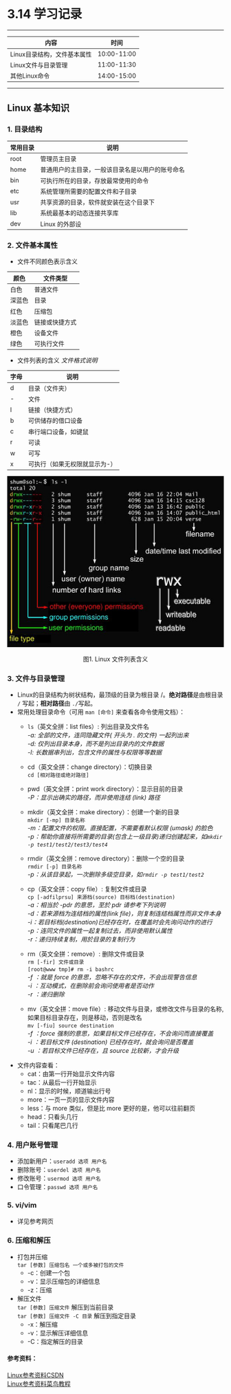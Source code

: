 # 3.14 学习记录
---
| 内容         | 时间        |
| ------------ | ----------- |
| Linux目录结构，文件基本属性  | 10:00-11:00 |
| Linux文件与目录管理 | 11:00-11:30 |
| 其他Linux命令 | 14:00-15:00 |
---
## Linux 基本知识
### 1. 目录结构
| 常用目录     | 说明       |
| ----------- | ---------- |
| root        | 管理员主目录 |
| home        | 普通用户的主目录，一般该目录名是以用户的账号命名 |
| bin         | 可执行所在的目录，存放最常使用的命令 |
| etc         | 系统管理所需要的配置文件和子目录 |
| usr         | 共享资源的目录，软件就安装在这个目录下 |
| lib         | 系统最基本的动态连接共享库 |
| dev         | Linux 的外部设 |


### 2. 文件基本属性
  * 文件不同颜色表示含义

| 颜色   | 文件类型       |
| ------ | -------------- |
| 白色   | 普通文件       |
| 深蓝色 | 目录           |
| 红色   | 压缩包         |
| 淡蓝色 | 链接或快捷方式 |
| 橙色   | 设备文件       |
| 绿色   | 可执行文件     |
  
  * 文件列表的含义
*文件格式说明*

| 字母 | 说明                          |
| ---- | ----------------------------- |
| d    | 目录（文件夹）                |
| -    | 文件                          |
| l    | 链接（快捷方式）              |
| b    | 可供储存的借口设备            |
| c    | 串行端口设备，如键鼠          |
| r    | 可读                          |
| w    | 可写                          |
| x    | 可执行（如果无权限就显示为-） |

  <div align=center>
  <img src="https://github.com/Larry-Wendy/Espressif_intern/blob/main/fig/linux%E6%96%87%E4%BB%B6%E5%88%97%E8%A1%A8%E5%90%AB%E4%B9%89.jpg" width="600" />
  </div>
  <p align="center">
  图1. Linux 文件列表含义
  </p>


### 3. 文件与目录管理
  * Linux的目录结构为树状结构，最顶级的目录为根目录 /。**绝对路径**是由根目录 `/` 写起；**相对路径**由 `./`写起。
  * 常用处理目录命令（可用 `man [命令]` 来查看各命令使用文档）：  
    * `ls`（英文全拼：list files）: 列出目录及文件名  
      *-a: 全部的文件，连同隐藏文件( 开头为 . 的文件) 一起列出来*  
      *-d: 仅列出目录本身，而不是列出目录内的文件数据*            
      *-l: 长数据串列出，包含文件的属性与权限等等数据*            
    
    * cd（英文全拼：change directory）：切换目录  
    `cd [相对路径或绝对路径]`  
    * pwd（英文全拼：print work directory）：显示目前的目录  
      *-P：显示出确实的路径，而非使用连结 (link) 路径*  
    
    * mkdir（英文全拼：make directory）：创建一个新的目录  
    `mkdir [-mp] 目录名称`   
      *-m：配置文件的权限。直接配置，不需要看默认权限 (umask) 的脸色*  
      *-p：帮助你直接将所需要的目录(包含上一级目录)递归创建起来，如`mkdir -p test1/test2/test3/test4`*  
    
    * rmdir（英文全拼：remove directory）：删除一个空的目录  
    `rmdir [-p] 目录名称`  
      *-p：从该目录起，一次删除多级空目录，如`rmdir -p test1/test2`* 
    
    * cp（英文全拼：copy file）: 复制文件或目录  
    `cp [-adfilprsu] 来源档(source) 目标档(destination)`  
      *-a：相当於 -pdr 的意思，至於 pdr 请参考下列说明*  
      *-d：若来源档为连结档的属性(link file)，则复制连结档属性而非文件本身*  
      *-i：若目标档(destination)已经存在时，在覆盖时会先询问动作的进行*  
      *-p：连同文件的属性一起复制过去，而非使用默认属性*  
      *-r：递归持续复制，用於目录的复制行为*  
      
    * rm（英文全拼：remove）: 删除文件或目录  
    `rm [-fir] 文件或目录`  
    `[root@www tmp]# rm -i bashrc`  
      *-f ：就是 force 的意思，忽略不存在的文件，不会出现警告信息*  
      *-i ：互动模式，在删除前会询问使用者是否动作*  
      *-r ：递归删除*  
      
    * mv（英文全拼：move file）: 移动文件与目录，或修改文件与目录的名称,如果目标目录存在，则是移动，否则是改名  
    `mv [-fiu] source destination`  
      *-f ：force 强制的意思，如果目标文件已经存在，不会询问而直接覆盖*  
      *-i ：若目标文件 (destination) 已经存在时，就会询问是否覆盖*  
      *-u ：若目标文件已经存在，且 source 比较新，才会升级*  
  * 文件内容查看：  
    * cat：由第一行开始显示文件内容
    * tac：从最后一行开始显示
    * nl：显示的时候，顺道输出行号
    * more：一页一页的显示文件内容
    * less：与 more 类似，但是比 more 更好的是，他可以往前翻页
    * head：只看头几行
    * tail：只看尾巴几行
 
### 4. 用户账号管理
   * 添加新用户：`useradd 选项 用户名`
   * 删除账号：`userdel 选项 用户名`
   * 修改账号：`usermod 选项 用户名`
   * 口令管理：`passwd 选项 用户名`
 
### 5. vi/vim
   * 详见参考网页

### 6. 压缩和解压
   * 打包并压缩  
   `tar [参数] 压缩包名 一个或多被打包的文件`  
     * -c：创建一个包
     * -v：显示压缩包的详细信息
     * -z：压缩
   * 解压文件  
   `tar [参数] 压缩文件` 解压到当前目录  
   `tar [参数] 压缩文件 -C 目录` 解压到指定目录  
     * -x：解压缩
     * -v：显示解压详细信息
     * -C：指定解压的目录
     
#### 参考资料：
[Linux参考资料CSDN](https://blog.csdn.net/RookiexiaoMu_a/article/details/89637328)  
[Linux参考资料菜鸟教程](https://www.runoob.com/linux/linux-vim.html)  

